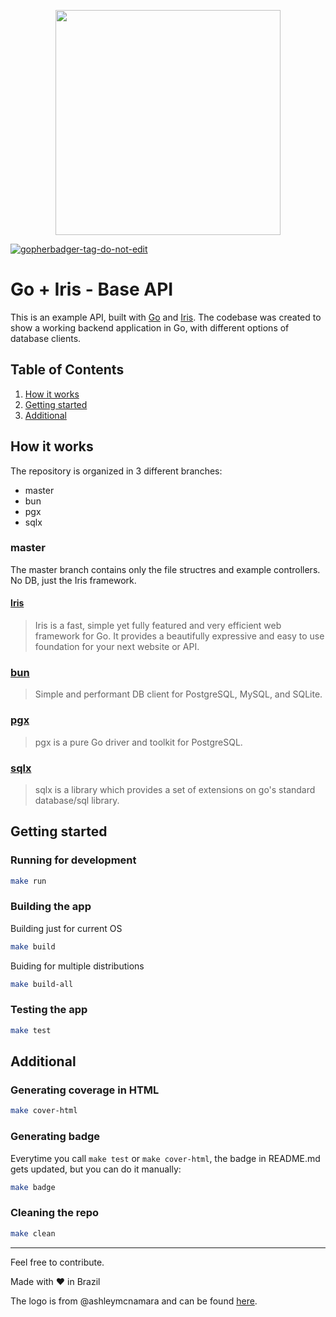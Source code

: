 
<p align="center"><img src="https://raw.githubusercontent.com/ashleymcnamara/gophers/master/RickAndMorty.png" width="360"></p>

<a href='https://github.com/jpoles1/gopherbadger' target='_blank'>![gopherbadger-tag-do-not-edit](https://img.shields.io/badge/Go%20Coverage-93%25-brightgreen.svg?longCache=true&style=flat)</a>

# Go + Iris - Base API
This is an example API, built with [Go](https://go.dev/) and [Iris](https://www.iris-go.com/). The codebase was created to show a working backend application in Go, with different options of database clients.

## Table of Contents

1. [How it works](#how-it-works)
2. [Getting started](#getting-started)
3. [Additional](#additional)
## How it works

The repository is organized in 3 different branches: 

- master
- bun
- pgx
- sqlx

### master
The master branch contains only the file structres and example controllers. No DB, just the Iris framework.

#### [Iris](https://github.com/kataras/iris)

> Iris is a fast, simple yet fully featured and very efficient web framework for Go.
> It provides a beautifully expressive and easy to use foundation for your next website or API.


### [bun](https://bun.uptrace.dev/)
> Simple and performant DB client for PostgreSQL, MySQL, and SQLite.

### [pgx](https://github.com/jackc/pgx)
> pgx is a pure Go driver and toolkit for PostgreSQL.

### [sqlx](https://github.com/jmoiron/sqlx) 
> sqlx is a library which provides a set of extensions on go's standard database/sql library.

## Getting started

### Running for development

```sh
make run
```

### Building the app

Building just for current OS
```sh
make build
```

Buiding for multiple distributions
```sh
make build-all
```

### Testing the app

```sh
make test
```

## Additional

### Generating coverage in HTML
```sh
make cover-html
```

### Generating  badge
Everytime you call ```make test``` or ```make cover-html```, the badge in README.md gets updated, but you can do it manually:
```sh
make badge
```

### Cleaning the repo
```sh
make clean
```


---
Feel free to contribute.

Made with ❤ in Brazil

The logo is from @ashleymcnamara and can be found [here](https://github.com/ashleymcnamara/gophers).